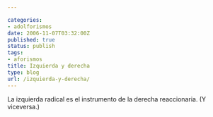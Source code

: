 ```yaml
---

categories:
- adolforismos
date: 2006-11-07T03:32:00Z
published: true
status: publish
tags:
- aforismos
title: Izquierda y derecha
type: blog
url: /izquierda-y-derecha/
---
```


La izquierda radical es el instrumento de la derecha reaccionaria.
(Y viceversa.)
